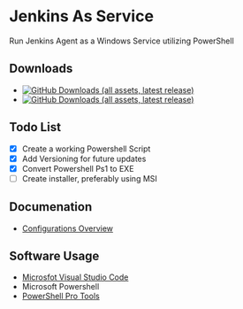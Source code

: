 # Jenkins As Service
Run Jenkins Agent as a Windows Service utilizing PowerShell
## Downloads
- [![GitHub Downloads (all assets, latest release)](https://img.shields.io/github/downloads/EliorMachlev/JenkinsAsService/latest/total?sort=date&style=flat-square&label=Download%20Latest%20Release&labelColor=%23008000&color=%23808080)](https://github.com/EliorMachlev/JenkinsAsService/releases/latest/download/JenkinsAsService.msi)
- [![GitHub Downloads (all assets, latest release)](https://img.shields.io/github/downloads-pre/EliorMachlev/JenkinsAsService/latest/total?sort=date&style=flat-square&label=Download%20Latest%20Pre-Release&labelColor=%23cc5500&color=%23808080)]([https://github.com/EliorMachlev/JenkinsAsService/releases/latest/download-pre/JenkinsAsService.exe](https://github.com/EliorMachlev/JenkinsAsService/releases/tag/Pre-Release))
## Todo List
- [x] Create a working Powershell Script
- [x] Add Versioning for future updates 
- [x] Convert Powershell Ps1 to EXE
- [ ] Create installer, preferably using MSI
## Documenation
- [Configurations Overview](https://github.com/EliorMachlev/JenkinsAsService/wiki/Configurations)
## Software Usage
- [Microsfot Visual Studio Code](https://code.visualstudio.com/)
- Microsoft Powershell
- [PowerShell Pro Tools](https://docs.poshtools.com)
